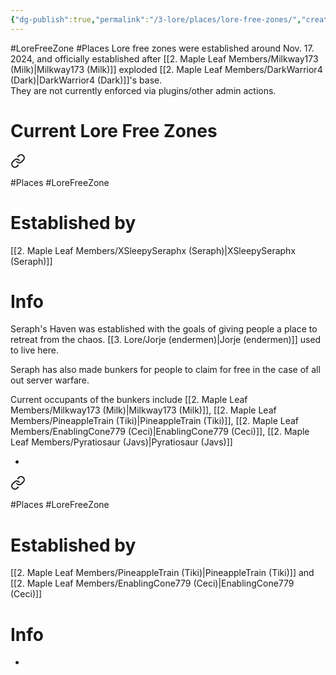 ```yaml
---
{"dg-publish":true,"permalink":"/3-lore/places/lore-free-zones/","created":"2024-11-25T21:10:41.894-05:00"}
---
```


#LoreFreeZone #Places 
Lore free zones were established around Nov. 17. 2024, and officially established after [[2. Maple Leaf Members/Milkway173 (Milk)\|Milkway173 (Milk)]] exploded [[2. Maple Leaf Members/DarkWarrior4 (Dark)\|DarkWarrior4 (Dark)]]'s base.  
They are not currently enforced via plugins/other admin actions.
# Current Lore Free Zones

<div class="transclusion internal-embed is-loaded"><a class="markdown-embed-link" href="/3-lore/places/seraph-s-haven/" aria-label="Open link"><svg xmlns="http://www.w3.org/2000/svg" width="24" height="24" viewBox="0 0 24 24" fill="none" stroke="currentColor" stroke-width="2" stroke-linecap="round" stroke-linejoin="round" class="svg-icon lucide-link"><path d="M10 13a5 5 0 0 0 7.54.54l3-3a5 5 0 0 0-7.07-7.07l-1.72 1.71"></path><path d="M14 11a5 5 0 0 0-7.54-.54l-3 3a5 5 0 0 0 7.07 7.07l1.71-1.71"></path></svg></a><div class="markdown-embed">




#Places #LoreFreeZone 
# Established by
[[2. Maple Leaf Members/XSleepySeraphx (Seraph)\|XSleepySeraphx (Seraph)]]  
# Info
Seraph's Haven was established with the goals of giving people a place to retreat from the chaos. 
[[3. Lore/Jorje (endermen)\|Jorje (endermen)]] used to live here.

Seraph has also made bunkers for people to claim for free in the case of all out server warfare.

Current occupants of the bunkers include [[2. Maple Leaf Members/Milkway173 (Milk)\|Milkway173 (Milk)]], [[2. Maple Leaf Members/PineappleTrain (Tiki)\|PineappleTrain (Tiki)]], [[2. Maple Leaf Members/EnablingCone779 (Ceci)\|EnablingCone779 (Ceci)]], [[2. Maple Leaf Members/Pyratiosaur (Javs)\|Pyratiosaur (Javs)]]


</div></div>

-

<div class="transclusion internal-embed is-loaded"><a class="markdown-embed-link" href="/3-lore/places/tiki-and-ceci-s/" aria-label="Open link"><svg xmlns="http://www.w3.org/2000/svg" width="24" height="24" viewBox="0 0 24 24" fill="none" stroke="currentColor" stroke-width="2" stroke-linecap="round" stroke-linejoin="round" class="svg-icon lucide-link"><path d="M10 13a5 5 0 0 0 7.54.54l3-3a5 5 0 0 0-7.07-7.07l-1.72 1.71"></path><path d="M14 11a5 5 0 0 0-7.54-.54l-3 3a5 5 0 0 0 7.07 7.07l1.71-1.71"></path></svg></a><div class="markdown-embed">




#Places #LoreFreeZone 
# Established by 
[[2. Maple Leaf Members/PineappleTrain (Tiki)\|PineappleTrain (Tiki)]] and [[2. Maple Leaf Members/EnablingCone779 (Ceci)\|EnablingCone779 (Ceci)]]
# Info


</div></div>

-
